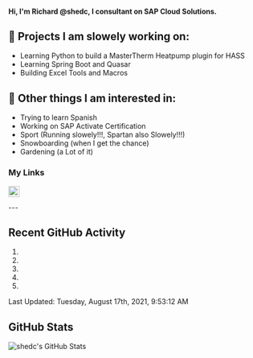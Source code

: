 #### Hi, I'm Richard @shedc, I consultant on SAP Cloud Solutions.

## 👋 Projects I am slowely working on:
- Learning Python to build a MasterTherm Heatpump plugin for HASS
- Learning Spring Boot and Quasar
- Building Excel Tools and Macros

## 👀 Other things I am interested in:
- Trying to learn Spanish
- Working on SAP Activate Certification
- Sport (Running slowely!!!, Spartan also Slowely!!!)
- Snowboarding (when I get the chance)
- Gardening (a Lot of it)

### My Links
[<img align="left" alt="shedc | LinkedIn" width="22px" src="https://cdn.jsdelivr.net/npm/simple-icons@v3/icons/linkedin.svg" />][linkedin]

<br/>

<br/>
---

## Recent GitHub Activity

<!--RECENT_ACTIVITY:start-->
1. 
2. 
3. 
4. 
5. 
<!--RECENT_ACTIVITY:end-->
<!--RECENT_ACTIVITY:last_update-->
Last Updated: Tuesday, August 17th, 2021, 9:53:12 AM
<!--RECENT_ACTIVITY:last_update_end-->
## GitHub Stats

<img align="left" alt="shedc's GitHub Stats" src="https://github-readme-stats.vercel.app/api?username=shedc&show_icons=true&hide_border=true" />

[linkedin]: https://www.linkedin.com/in/richard-holmes-3314251/
